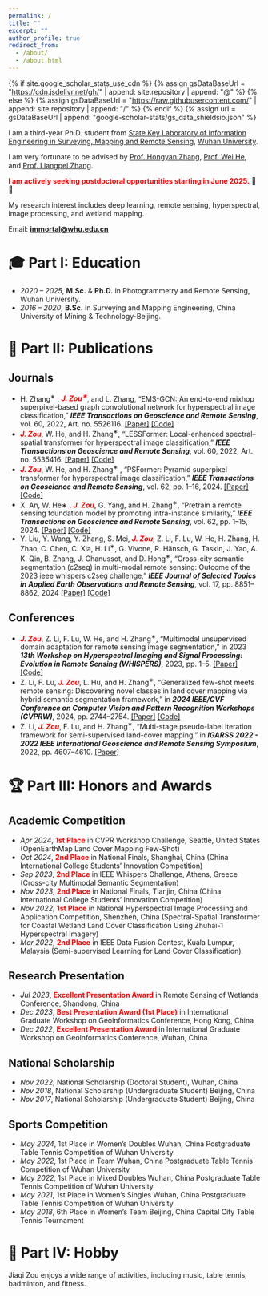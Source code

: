 ```yaml
---
permalink: /
title: ""
excerpt: ""
author_profile: true
redirect_from: 
  - /about/
  - /about.html
---
```


{% if site.google_scholar_stats_use_cdn %}
{% assign gsDataBaseUrl = "https://cdn.jsdelivr.net/gh/" | append: site.repository | append: "@" %}
{% else %}
{% assign gsDataBaseUrl = "https://raw.githubusercontent.com/" | append: site.repository | append: "/" %}
{% endif %}
{% assign url = gsDataBaseUrl | append: "google-scholar-stats/gs_data_shieldsio.json" %}

<span class='anchor' id='about-me'></span>

I am a third-year Ph.D. student from [State Key Laboratory of Information Engineering in Surveying, Mapping and Remote Sensing](http://www.lmars.whu.edu.cn/en/), [Wuhan University](https://en.whu.edu.cn/). 

I am very fortunate to be advised by [Prof. Hongyan Zhang](https://scholar.google.com/citations?user=fq7Uqx0AAAAJ&hl=en&oi=ao), [Prof. Wei He](https://prowdiy.github.io/weihe.github.io/), and [Prof. Liangpei Zhang](https://scholar.google.com/citations?user=vzj2hcYAAAAJ&hl=en&oi=ao). 

**<font color="red">I am actively seeking postdoctoral opportunities starting in June 2025.</font>** 🫡🫡

My research interest includes deep learning, remote sensing, hyperspectral, image processing, and wetland mapping. 

Email: **immortal@whu.edu.cn**

# 🎓 Part I: Education
- *2020 – 2025*, **M.Sc.** & **Ph.D.** in Photogrammetry and Remote Sensing, Wuhan University.
- *2016 – 2020*, **B.Sc.** in Surveying and Mapping Engineering, China University of Mining & Technology-Beijing.

# 📒 Part II: Publications 
## Journals
- H. Zhang<sup>∗</sup> , **_<font color="red">J. Zou<sup>∗</sup></font>_**, and L. Zhang, “EMS-GCN: An end-to-end mixhop superpixel-based graph convolutional network for hyperspectral image classification,” **_IEEE Transactions on Geoscience and Remote Sensing_**, vol. 60, 2022, Art. no. 5526116. [[Paper]](https://ieeexplore.ieee.org/document/9745164) [[Code]](https://github.com/immortal13/EMS-GCN-hyperspectral-image-classification)
- **_<font color="red">J. Zou</font>_**, W. He, and H. Zhang<sup>∗</sup>, “LESSFormer: Local-enhanced spectral–spatial transformer for hyperspectral image classification,” **_IEEE Transactions on Geoscience and Remote Sensing_**, vol. 60, 2022, Art. no. 5535416. [[Paper]](https://ieeexplore.ieee.org/document/9851468) [[Code]](https://github.com/immortal13/LESSFormer-hyperspectral-image-classification)
- **_<font color="red">J. Zou</font>_**, W. He, and H. Zhang<sup>∗</sup> , “PSFormer: Pyramid superpixel transformer for hyperspectral image classification,” **_IEEE Transactions on Geoscience and Remote Sensing_**, vol. 62, pp. 1–16, 2024. [[Paper]](https://ieeexplore.ieee.org/document/10695122) [[Code]](https://github.com/immortal13/PSFormer-hyperspectral-image-classification-)
- X. An, W. He∗ , **_<font color="red">J. Zou</font>_**, G. Yang, and H. Zhang<sup>∗</sup>, “Pretrain a remote sensing foundation model by promoting intra-instance similarity,” **_IEEE Transactions on Geoscience and Remote Sensing_**, vol. 62, pp. 1–15, 2024. [[Paper]](https://ieeexplore.ieee.org/document/10697182) [[Code]](https://github.com/ShawnAn-WHU/PIS)
- Y. Liu, Y. Wang, Y. Zhang, S. Mei, **_<font color="red">J. Zou</font>_**, Z. Li, F. Lu, W. He, H. Zhang, H. Zhao, C. Chen, C. Xia, H. Li<sup>∗</sup>, G. Vivone, R. Hänsch, G. Taskin, J. Yao, A. K. Qin, B. Zhang, J. Chanussot, and D. Hong<sup>∗</sup>, “Cross-city semantic segmentation (c2seg) in multi-modal remote sensing: Outcome of the 2023 ieee whispers c2seg challenge,” **_IEEE Journal of Selected Topics in Applied Earth Observations and Remote Sensing_**, vol. 17, pp. 8851–8862, 2024 [[Paper]](https://ieeexplore.ieee.org/document/10517985) [[Code]](https://github.com/danfenghong/Outcome-of-the-2023-IEEE-WHISPERS-C2Seg-Challenge) 

## Conferences
- **_<font color="red">J. Zou</font>_**, Z. Li, F. Lu, W. He, and H. Zhang<sup>∗</sup>, “Multimodal unsupervised domain adaptation for remote sensing image segmentation,” in 2023 **_13th Workshop on Hyperspectral Imaging and Signal Processing: Evolution in Remote Sensing (WHISPERS)_**, 2023, pp. 1–5. [[Paper]](https://ieeexplore.ieee.org/document/10431324) [[Code]](https://github.com/danfenghong/Outcome-of-the-2023-IEEE-WHISPERS-C2Seg-Challenge)
- Z. Li, F. Lu, **_<font color="red">J. Zou</font>_**, L. Hu, and H. Zhang<sup>∗</sup>, “Generalized few-shot meets remote sensing: Discovering novel classes in land cover mapping via hybrid semantic segmentation framework,” in **_2024 IEEE/CVF Conference on Computer Vision and Pattern Recognition Workshops (CVPRW)_**, 2024, pp. 2744–2754. [[Paper]](https://ieeexplore.ieee.org/document/10677943) [[Code]](https://github.com/LiZhuoHong/SegLand)
- Z. Li, **_<font color="red">J. Zou</font>_**, F. Lu, and H. Zhang<sup>∗</sup>, “Multi-stage pseudo-label iteration framework for semi-supervised land-cover mapping,” in **_IGARSS 2022 - 2022 IEEE International Geoscience and Remote Sensing Symposium_**, 2022, pp. 4607–4610. [[Paper]](https://ieeexplore.ieee.org/document/9884345)

# 🏆 Part III: Honors and Awards
## Academic Competition
- *Apr 2024*, **<font color="red">1st Place</font>** in CVPR Workshop Challenge, Seattle, United States (OpenEarthMap Land Cover Mapping Few-Shot) 
- *Oct 2024*, **<font color="red">2nd Place</font>** in National Finals, Shanghai, China (China International College Students’ Innovation Competition)
- *Sep 2023*, **<font color="red">2nd Place</font>** in IEEE Whispers Challenge, Athens, Greece (Cross-city Multimodal Semantic Segmentation)
- *Nov 2023*, **<font color="red">2nd Place</font>** in National Finals, Tianjin, China (China International College Students’ Innovation Competition)
- *Nov 2022*, **<font color="red">1st Place</font>** in National Hyperspectral Image Processing and Application Competition, Shenzhen, China (Spectral-Spatial Transformer for Coastal Wetland Land Cover Classification Using Zhuhai-1 Hyperspectral Imagery)
- *Mar 2022*, **<font color="red">2nd Place</font>** in IEEE Data Fusion Contest, Kuala Lumpur, Malaysia (Semi-supervised Learning for Land Cover Classification)

## Research Presentation
- *Jul 2023*, **<font color="red">Excellent Presentation Award</font>** in Remote Sensing of Wetlands Conference, Shandong, China
- *Dec 2023*, **<font color="red">Best Presentation Award (1st Place)</font>** in International Graduate Workshop on Geoinformatics Conference, Hong Kong, China
- *Dec 2022*, **<font color="red">Excellent Presentation Award</font>** in International Graduate Workshop on Geoinformatics Conference, Wuhan, China 

## National Scholarship
- *Nov 2022*, National Scholarship (Doctoral Student), Wuhan, China
- *Nov 2018*, National Scholarship (Undergraduate Student) Beijing, China 
- *Nov 2017*, National Scholarship (Undergraduate Student) Beijing, China 

## Sports Competition
- *May 2024*, 1st Place in Women’s Doubles Wuhan, China Postgraduate Table Tennis Competition of Wuhan University
- *May 2022*,  1st Place in Team Wuhan, China Postgraduate Table Tennis Competition of Wuhan University
- *May 2022*,  1st Place in Mixed Doubles Wuhan, China Postgraduate Table Tennis Competition of Wuhan University
- *May 2021*,  1st Place in Women’s Singles Wuhan, China Postgraduate Table Tennis Competition of Wuhan University
- *May 2018*,  6th Place in Women’s Team Beijing, China Capital City Table Tennis Tournament

# 🥰 Part IV: Hobby
Jiaqi Zou enjoys a wide range of activities, including music, table tennis, badminton, and fitness. 
